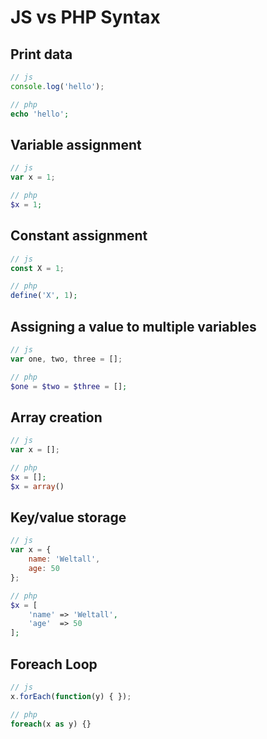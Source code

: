 # JS vs PHP Syntax

## Print data

```js
// js
console.log('hello');
```

```php
// php
echo 'hello';
```

## Variable assignment

```js
// js
var x = 1;
```

```php
// php
$x = 1;
```

## Constant assignment

```js
// js
const X = 1; 
```

```php
// php
define('X', 1);
```

## Assigning a value to multiple variables

```js
// js
var one, two, three = [];
```

```php
// php
$one = $two = $three = [];
```

## Array creation

```js
// js
var x = [];
```

```php
// php
$x = [];
$x = array()
```

## Key/value storage

```js
// js
var x = {
    name: 'Weltall',
    age: 50
};
```

```php
// php
$x = [
    'name' => 'Weltall',
    'age'  => 50
];
```

## Foreach Loop

```js
// js
x.forEach(function(y) { });
```

```php
// php
foreach(x as y) {}
```
